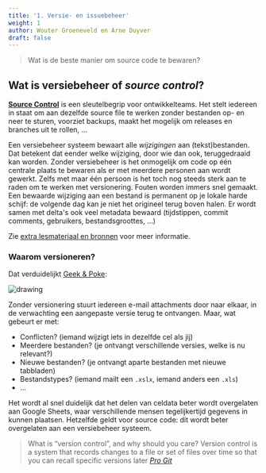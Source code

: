```yaml
---
title: '1. Versie- en issuebeheer'
weight: 1
author: Wouter Groeneveld en Arne Duyver
draft: false
---
```


> <i class="fa fa-question-circle" aria-hidden="true"></i>
 Wat is de beste manier om source code te bewaren?

## Wat is versiebeheer of _source control_?

**[Source Control](https://en.wikipedia.org/wiki/Version_control)** is een sleutelbegrip voor ontwikkelteams. Het stelt iedereen in staat om aan dezelfde source file te werken zonder bestanden op- en neer te sturen, voorziet backups, maakt het mogelijk om releases en branches uit te rollen, ...

Een versiebeheer systeem bewaart alle _wijzigingen_ aan (tekst)bestanden. Dat betekent dat eender welke wijziging, door wie dan ook, teruggedraaid kan worden. Zonder versiebeheer is het onmogelijk om code op één centrale plaats te bewaren als er met meerdere personen aan wordt gewerkt. Zelfs met maar één persoon is het toch nog steeds sterk aan te raden om te werken met versionering. Fouten worden immers snel gemaakt. Een bewaarde wijziging aan een bestand is permanent op je lokale harde schijf: de volgende dag kan je niet het origineel terug boven halen. Er wordt samen met delta's ook veel metadata bewaard (tijdstippen, commit comments, gebruikers, bestandsgroottes, ...)

Zie [extra lesmateriaal en bronnen](/versiebeheer/extra-bronnen) voor meer informatie. 

### Waarom versioneren?

Dat verduidelijkt [Geek & Poke](https://geek-and-poke.com/):

<img src="/img/teaching/ses/sourcecontrol.jpg" alt="drawing" style="max-height: 23em;"/>

Zonder versionering stuurt iedereen e-mail attachments door naar elkaar, in de verwachting een aangepaste versie terug te ontvangen. Maar, wat gebeurt er met:

- Conflicten? (iemand wijzigt iets in dezelfde cel als jij)
- Meerdere bestanden? (je ontvangt verschillende versies, welke is nu relevant?)
- Nieuwe bestanden? (je ontvangt aparte bestanden met nieuwe tabbladen)
- Bestandstypes? (iemand mailt een `.xslx`, iemand anders een `.xls`)
- ...

Het wordt al snel duidelijk dat het delen van celdata beter wordt overgelaten aan Google Sheets, waar verschillende mensen tegelijkertijd gegevens in kunnen plaatsen. Hetzelfde geldt voor source code: dit wordt beter overgelaten aan een versiebeheer systeem. 

> What is “version control”, and why should you care? Version control is a system that records changes to a file or set of files over time so that you can recall specific versions later
> <cite><a href="https://git-scm.com/book/en/v2">Pro Git</a></cite>

